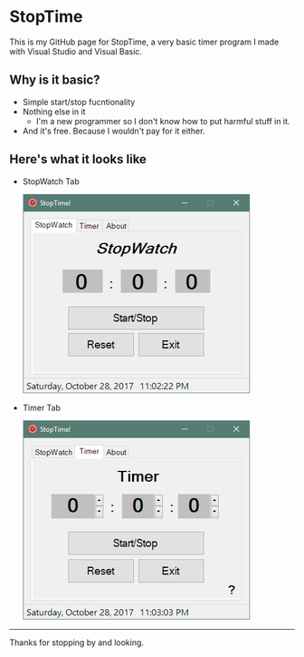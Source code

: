 # StopTime
This is my GitHub page for StopTime, a very basic timer program I made with Visual Studio and Visual Basic.

## Why is it basic?
* Simple start/stop fucntionality
* Nothing else in it
  * I'm a new programmer so I don't know how to put harmful stuff in it.
* And it's free. Because I wouldn't pay for it either. 

## Here's what it looks like
* StopWatch Tab

   ![alt text](https://github.com/crwgrant/StopTime/blob/master/StopWatch.PNG?raw=true "StopWatch tab")
   
* Timer Tab

   ![alt text](https://github.com/crwgrant/StopTime/blob/master/Timer.PNG?raw=true "Timer tab")

---
Thanks for stopping by and looking.

